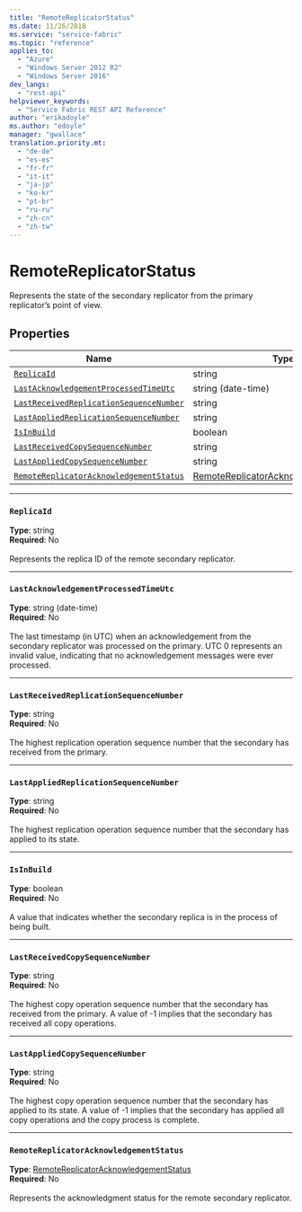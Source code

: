 ```yaml
---
title: "RemoteReplicatorStatus"
ms.date: 11/26/2018
ms.service: "service-fabric"
ms.topic: "reference"
applies_to: 
  - "Azure"
  - "Windows Server 2012 R2"
  - "Windows Server 2016"
dev_langs: 
  - "rest-api"
helpviewer_keywords: 
  - "Service Fabric REST API Reference"
author: "erikadoyle"
ms.author: "edoyle"
manager: "gwallace"
translation.priority.mt: 
  - "de-de"
  - "es-es"
  - "fr-fr"
  - "it-it"
  - "ja-jp"
  - "ko-kr"
  - "pt-br"
  - "ru-ru"
  - "zh-cn"
  - "zh-tw"
---
```

# RemoteReplicatorStatus

Represents the state of the secondary replicator from the primary replicator’s point of view.


## Properties
| Name | Type | Required |
| --- | --- | --- |
| [`ReplicaId`](#replicaid) | string | No |
| [`LastAcknowledgementProcessedTimeUtc`](#lastacknowledgementprocessedtimeutc) | string (date-time) | No |
| [`LastReceivedReplicationSequenceNumber`](#lastreceivedreplicationsequencenumber) | string | No |
| [`LastAppliedReplicationSequenceNumber`](#lastappliedreplicationsequencenumber) | string | No |
| [`IsInBuild`](#isinbuild) | boolean | No |
| [`LastReceivedCopySequenceNumber`](#lastreceivedcopysequencenumber) | string | No |
| [`LastAppliedCopySequenceNumber`](#lastappliedcopysequencenumber) | string | No |
| [`RemoteReplicatorAcknowledgementStatus`](#remotereplicatoracknowledgementstatus) | [RemoteReplicatorAcknowledgementStatus](sfclient-v64-model-remotereplicatoracknowledgementstatus.md) | No |

____
### `ReplicaId`
__Type__: string <br/>
__Required__: No<br/>
<br/>
Represents the replica ID of the remote secondary replicator.

____
### `LastAcknowledgementProcessedTimeUtc`
__Type__: string (date-time) <br/>
__Required__: No<br/>
<br/>
The last timestamp (in UTC) when an acknowledgement from the secondary replicator was processed on the primary.
UTC 0 represents an invalid value, indicating that no acknowledgement messages were ever processed.


____
### `LastReceivedReplicationSequenceNumber`
__Type__: string <br/>
__Required__: No<br/>
<br/>
The highest replication operation sequence number that the secondary has received from the primary.

____
### `LastAppliedReplicationSequenceNumber`
__Type__: string <br/>
__Required__: No<br/>
<br/>
The highest replication operation sequence number that the secondary has applied to its state.

____
### `IsInBuild`
__Type__: boolean <br/>
__Required__: No<br/>
<br/>
A value that indicates whether the secondary replica is in the process of being built.

____
### `LastReceivedCopySequenceNumber`
__Type__: string <br/>
__Required__: No<br/>
<br/>
The highest copy operation sequence number that the secondary has received from the primary.
A value of -1 implies that the secondary has received all copy operations.


____
### `LastAppliedCopySequenceNumber`
__Type__: string <br/>
__Required__: No<br/>
<br/>
The highest copy operation sequence number that the secondary has applied to its state.
A value of -1 implies that the secondary has applied all copy operations and the copy process is complete.


____
### `RemoteReplicatorAcknowledgementStatus`
__Type__: [RemoteReplicatorAcknowledgementStatus](sfclient-v64-model-remotereplicatoracknowledgementstatus.md) <br/>
__Required__: No<br/>
<br/>
Represents the acknowledgment status for the remote secondary replicator.
